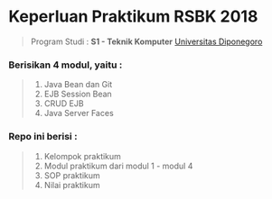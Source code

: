 # Keperluan Praktikum RSBK 2018 
> Program Studi : **S1 - Teknik Komputer** 
> [Universitas Diponegoro](https://www.undip.ac.id/language/id/ "UNDIP")

### Berisikan 4 modul, yaitu :

> 1. Java Bean dan Git
> 2. EJB Session Bean
> 3. CRUD EJB
> 4. Java Server Faces

### Repo ini berisi :

> 1. Kelompok praktikum
> 2. Modul praktikum dari modul 1 - modul 4
> 3. SOP praktikum
> 4. Nilai praktikum
